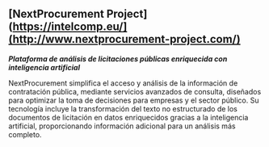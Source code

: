 ## [NextProcurement Project](https://intelcomp.eu/](http://www.nextprocurement-project.com/)

***Plataforma de análisis de licitaciones públicas enriquecida con inteligencia artificial***

NextProcurement simplifica el acceso y análisis de la información de contratación pública, mediante servicios avanzados de consulta, diseñados para optimizar la toma de decisiones para empresas y el sector público. Su tecnología incluye la transformación del texto no estructurado de los documentos de licitación en datos enriquecidos gracias a la inteligencia artificial, proporcionando información adicional para un análisis más completo.

